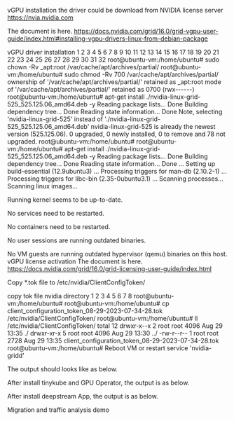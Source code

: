 
vGPU installation
the driver could be download from NVIDIA license server https://nvia.nvidia.com

The document is here. https://docs.nvidia.com/grid/16.0/grid-vgpu-user-guide/index.html#installing-vgpu-drivers-linux-from-debian-package

vGPU driver installation
1
2
3
4
5
6
7
8
9
10
11
12
13
14
15
16
17
18
19
20
21
22
23
24
25
26
27
28
29
30
31
32
root@ubuntu-vm:/home/ubuntu# sudo chown -Rv _apt:root /var/cache/apt/archives/partial/
root@ubuntu-vm:/home/ubuntu# sudo chmod -Rv 700 /var/cache/apt/archives/partial/
ownership of '/var/cache/apt/archives/partial/' retained as _apt:root
mode of '/var/cache/apt/archives/partial/' retained as 0700 (rwx------)
root@ubuntu-vm:/home/ubuntu# apt-get install ./nvidia-linux-grid-525_525.125.06_amd64.deb -y
Reading package lists... Done
Building dependency tree... Done
Reading state information... Done
Note, selecting 'nvidia-linux-grid-525' instead of './nvidia-linux-grid-525_525.125.06_amd64.deb'
nvidia-linux-grid-525 is already the newest version (525.125.06).
0 upgraded, 0 newly installed, 0 to remove and 78 not upgraded.
root@ubuntu-vm:/home/ubuntu#
root@ubuntu-vm:/home/ubuntu# apt-get install ./nvidia-linux-grid-525_525.125.06_amd64.deb -y
Reading package lists... Done
Building dependency tree... Done
Reading state information... Done
...
Setting up build-essential (12.9ubuntu3) ...
Processing triggers for man-db (2.10.2-1) ...
Processing triggers for libc-bin (2.35-0ubuntu3.1) ...
Scanning processes...
Scanning linux images...
 
Running kernel seems to be up-to-date.
 
No services need to be restarted.
 
No containers need to be restarted.
 
No user sessions are running outdated binaries.
 
No VM guests are running outdated hypervisor (qemu) binaries on this host.
vGPU license activation
The document is here. https://docs.nvidia.com/grid/16.0/grid-licensing-user-guide/index.html

Copy *.tok file to /etc/nvidia/ClientConfigToken/

copy tok file nvidia directory
1
2
3
4
5
6
7
8
root@ubuntu-vm:/home/ubuntu#
root@ubuntu-vm:/home/ubuntu# cp client_configuration_token_08-29-2023-07-34-28.tok /etc/nvidia/ClientConfigToken/
root@ubuntu-vm:/home/ubuntu# ll /etc/nvidia/ClientConfigToken/
total 12
drwxr-x--x 2 root root 4096 Aug 29 13:35 ./
drwxr-xr-x 5 root root 4096 Aug 29 13:30 ../
-rw-r--r-- 1 root root 2728 Aug 29 13:35 client_configuration_token_08-29-2023-07-34-28.tok
root@ubuntu-vm:/home/ubuntu#
Reboot VM or restart service 'nvidia-gridd'

The output should looks like as below.

 

After install tinykube and GPU Operator, the output is as below.



After install deepstream App, the output is as below.



Migration and traffic analysis demo

